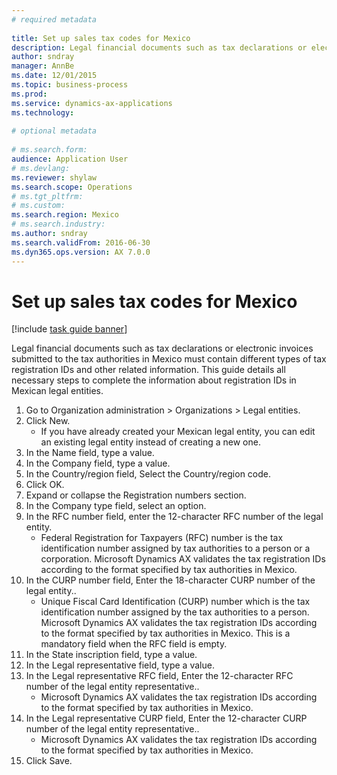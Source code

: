 ```yaml
--- 
# required metadata 
 
title: Set up sales tax codes for Mexico
description: Legal financial documents such as tax declarations or electronic invoices submitted to the tax authorities in Mexico must contain different types of tax registration IDs and other related information. 
author: sndray
manager: AnnBe 
ms.date: 12/01/2015
ms.topic: business-process 
ms.prod:  
ms.service: dynamics-ax-applications 
ms.technology:  
 
# optional metadata 
 
# ms.search.form:   
audience: Application User 
# ms.devlang:  
ms.reviewer: shylaw
ms.search.scope: Operations 
# ms.tgt_pltfrm:  
# ms.custom:  
ms.search.region: Mexico
# ms.search.industry: 
ms.author: sndray
ms.search.validFrom: 2016-06-30 
ms.dyn365.ops.version: AX 7.0.0 
---
```

# Set up sales tax codes for Mexico

[!include [task guide banner](../../includes/task-guide-banner.md)]

Legal financial documents such as tax declarations or electronic invoices submitted to the tax authorities in Mexico must contain different types of tax registration IDs and other related information. This guide details all necessary steps to complete the information about registration IDs in Mexican legal entities.

1. Go to Organization administration > Organizations > Legal entities.
2. Click New.
    * If you have already created your Mexican legal entity, you can edit an existing legal entity instead of creating a new one.  
3. In the Name field, type a value.
4. In the Company field, type a value.
5. In the Country/region field, Select the Country/region code.
6. Click OK.
7. Expand or collapse the Registration numbers section.
8. In the Company type field, select an option.
9. In the RFC number field, enter the 12-character RFC number of the legal entity.
    * Federal Registration for Taxpayers (RFC) number is the tax identification number assigned by tax authorities to a person or a corporation. Microsoft Dynamics AX validates the tax registration IDs according to the format specified by tax authorities in Mexico.  
10. In the CURP number field, Enter the 18-character CURP number of the legal entity..
    * Unique Fiscal Card Identification (CURP) number which is the tax identification number assigned by the tax authorities to a person.  Microsoft Dynamics AX validates the tax registration IDs according to the format specified by tax authorities in Mexico.  This is a mandatory field when the RFC field is empty.  
11. In the State inscription field, type a value.
12. In the Legal representative field, type a value.
13. In the Legal representative RFC field, Enter the 12-character RFC number of the legal entity representative..
    * Microsoft Dynamics AX validates the tax registration IDs according to the format specified by tax authorities in Mexico.  
14. In the Legal representative CURP field, Enter the 12-character CURP number of the legal entity representative..
    * Microsoft Dynamics AX validates the tax registration IDs according to the format specified by tax authorities in Mexico.  
15. Click Save.

